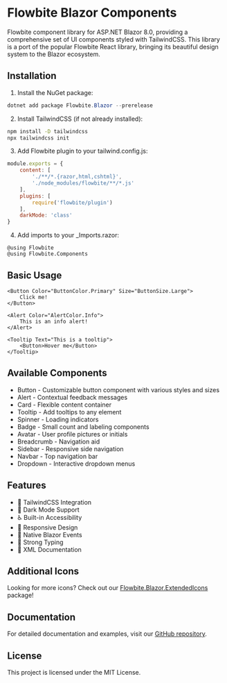 # Flowbite Blazor Components

Flowbite component library for ASP.NET Blazor 8.0, providing a comprehensive set of UI components styled with TailwindCSS. This library is a port of the popular Flowbite React library, bringing its beautiful design system to the Blazor ecosystem.

## Installation

1. Install the NuGet package:

```powershell
dotnet add package Flowbite.Blazor --prerelease
```

2. Install TailwindCSS (if not already installed):

```bash
npm install -D tailwindcss
npx tailwindcss init
```

3. Add Flowbite plugin to your tailwind.config.js:

```js
module.exports = {
    content: [
        './**/*.{razor,html,cshtml}',
        './node_modules/flowbite/**/*.js'
    ],
    plugins: [
        require('flowbite/plugin')
    ],
    darkMode: 'class'
}
```

4. Add imports to your _Imports.razor:

```razor
@using Flowbite
@using Flowbite.Components
```

## Basic Usage

```razor
<Button Color="ButtonColor.Primary" Size="ButtonSize.Large">
    Click me!
</Button>

<Alert Color="AlertColor.Info">
    This is an info alert!
</Alert>

<Tooltip Text="This is a tooltip">
    <Button>Hover me</Button>
</Tooltip>
```

## Available Components

- Button - Customizable button component with various styles and sizes
- Alert - Contextual feedback messages
- Card - Flexible content container
- Tooltip - Add tooltips to any element
- Spinner - Loading indicators
- Badge - Small count and labeling components
- Avatar - User profile pictures or initials
- Breadcrumb - Navigation aid
- Sidebar - Responsive side navigation
- Navbar - Top navigation bar
- Dropdown - Interactive dropdown menus

## Features

- 🎨 TailwindCSS Integration
- 🌙 Dark Mode Support
- ♿ Built-in Accessibility
- 📱 Responsive Design
- 🚀 Native Blazor Events
- 🎯 Strong Typing
- 📖 XML Documentation

## Additional Icons

Looking for more icons? Check out our [Flowbite.Blazor.ExtendedIcons](https://www.nuget.org/packages/Flowbite.Blazor.ExtendedIcons) package!

## Documentation

For detailed documentation and examples, visit our [GitHub repository](https://github.com/peakflames/flowbite-blazor).

## License

This project is licensed under the MIT License.
